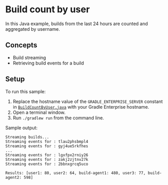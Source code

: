# Build count by user

In this Java example, builds from the last 24 hours are counted and aggregated by username.

## Concepts

- Build streaming
- Retrieving build events for a build

## Setup

To run this sample:

1. Replace the hostname value of the `GRADLE_ENTERPRISE_SERVER` constant in [`BuildCountByUser.java`][BuildCountByUser] with your Gradle Enterprise hostname.
2. Open a terminal window.
3. Run `./gradlew run` from the command line.

Sample output:
```
Streaming builds...
Streaming events for : tlau2phsbmpl4
Streaming events for : gyj4ue5rkfhes
...
Streaming events for : lgxfpx2rniy26
Streaming events for : zakj2zjtnv27k
Streaming events for : 2bbnxgrcq5uco

Results: [user1: 80, user2: 64, build-agent1: 480, user3: 77, build-agent2: 598]
```

[BuildCountByUser]: src/main/java/com/gradle/cloudservices/enterprise/export/BuildCountByUser.java
